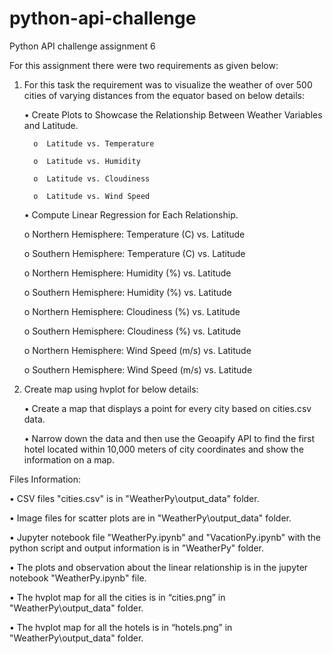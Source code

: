 # python-api-challenge
Python API challenge assignment 6

For this assignment there were two requirements as given below:

1. For this task the requirement was to visualize the weather of over 500 cities of varying distances from the equator based on below details:
   
   •	Create Plots to Showcase the Relationship Between Weather Variables and Latitude.

         o	Latitude vs. Temperature

         o	Latitude vs. Humidity

         o	Latitude vs. Cloudiness

         o	Latitude vs. Wind Speed


   •	Compute Linear Regression for Each Relationship.

      o	Northern Hemisphere: Temperature (C) vs. Latitude

      o	Southern Hemisphere: Temperature (C) vs. Latitude

      o	Northern Hemisphere: Humidity (%) vs. Latitude

      o	Southern Hemisphere: Humidity (%) vs. Latitude

      o	Northern Hemisphere: Cloudiness (%) vs. Latitude

      o	Southern Hemisphere: Cloudiness (%) vs. Latitude

      o	Northern Hemisphere: Wind Speed (m/s) vs. Latitude

      o	Southern Hemisphere: Wind Speed (m/s) vs. Latitude



2. Create map using hvplot for below details:
    
   •	Create a map that displays a point for every city based on cities.csv data.

   •	Narrow down the data and then use the Geoapify API to find the first hotel located within 10,000 meters of city coordinates and show the information on a map. 

Files Information:

   •	CSV files "cities.csv" is in "WeatherPy\output_data" folder.

   •	Image files for scatter plots are in "WeatherPy\output_data" folder.

   •	Jupyter notebook file "WeatherPy.ipynb" and "VacationPy.ipynb" with the python script and output information is in "WeatherPy" folder.

   •	The plots and observation about the linear relationship is in the jupyter notebook "WeatherPy.ipynb" file.

   •	The hvplot map for all the cities is in “cities.png” in "WeatherPy\output_data" folder.

   •	The hvplot map for all the hotels is in “hotels.png” in "WeatherPy\output_data" folder.
